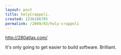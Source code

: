 ```yaml
--- 
layout: post
title: holyCrappoli.
created: 1236186785
permalink: /2009/03/holy-crappoli
---
```

<a href="http://280atlas.com/">http://280atlas.com/</a>

It's only going to get easier to build software.  Brilliant.
